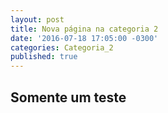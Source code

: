 ```yaml
---
layout: post
title: Nova página na categoria 2
date: '2016-07-18 17:05:00 -0300'
categories: Categoria_2
published: true
---
```


## Somente um teste

